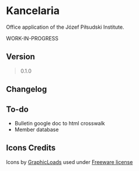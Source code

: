 # Kancelaria

Office application of the Józef Piłsudski Institute.

WORK-IN-PROGRESS

## Version

> 0.1.0

## Changelog

## To-do
+ Bulletin google doc to html crosswalk
+ Member database

## Icons Credits
Icons by [GraphicLoads](https://iconarchive.com/artist/graphicloads.html) used under [Freeware license](https://creativecommons.org/publicdomain/zero/1.0/)